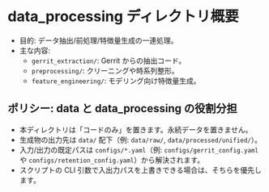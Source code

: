 # data_processing ディレクトリ概要

- 目的: データ抽出/前処理/特徴量生成の一連処理。
- 主な内容:
  - `gerrit_extraction/`: Gerrit からの抽出コード。
  - `preprocessing/`: クリーニングや時系列整形。
  - `feature_engineering/`: モデリング向け特徴量生成。

## ポリシー: data と data_processing の役割分担

- 本ディレクトリは「コードのみ」を置きます。永続データを置きません。
- 生成物の出力先は `data/` 配下（例: `data/raw/`, `data/processed/unified/`）。
- 入力/出力の既定パスは `configs/*.yaml`（例: `configs/gerrit_config.yaml` や `configs/retention_config.yaml`）から解決されます。
- スクリプトの CLI 引数で入出力パスを上書きできる場合は、そちらを優先します。
